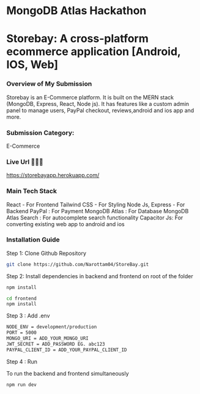 # MongoDB Atlas Hackathon 
# Storebay: A cross-platform ecommerce application [Android, IOS, Web]

### Overview of My Submission
Storebay is an E-Commerce platform. It is built on the MERN stack (MongoDB, Express, React, Node js). It has features like a custom admin panel to manage users, PayPal checkout, reviews,android and ios app and more.


### Submission Category:
E-Commerce 

### Live Url 🎉🎉🥳
https://storebayapp.herokuapp.com/

### Main Tech Stack

React - For Frontend
Tailwind CSS - For Styling
Node Js, Express - For Backend
PayPal : For Payment
MongoDB Atlas : For Database 
MongoDB Atlas Search : For autocomplete search functionality
Capacitor Js: For converting existing web app to android and ios

### Installation Guide

Step 1: Clone Github Repository

```bash
git clone https://github.com/Narottam04/StoreBay.git
```

Step 2: Install dependencies in backend and frontend
on root of the folder

```bash
npm install
```

```bash
cd frontend
npm install 
```

Step 3 : Add .env 

```bash
NODE_ENV = development/production
PORT = 5000
MONGO_URI = ADD_YOUR_MONGO_URI
JWT_SECRET = ADD_PASSWORD EG. abc123
PAYPAL_CLIENT_ID = ADD_YOUR_PAYPAL_CLIENT_ID

```

Step 4 : Run

To run the backend and frontend simultaneously

```bash
npm run dev
```
